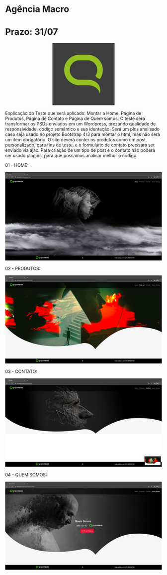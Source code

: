 # Agência Macro

# Prazo: 31/07
<p align="center">
<img src="./imgReadme/logoMacro.jpeg">
</p>
<p align="left">
Explicação do Teste que será aplicado: 
Montar a Home, Página de Produtos, Página de Contato e Página de Quem somos.
O teste será transformar os PSDs enviados em um Wordpress, prezando qualidade de responsividade, código semântico e sua identação. Será um plus analisado caso seja usado no projeto Bootstrap 4/3 para montar o html, mas não será um item obrigatório.
O site deverá conter os produtos como um post personalizado, para fins de teste, e o formulário de contato precisará ser enviado via ajax. Para criação de um tipo de post e o contato não poderá ser usado plugins, para que possamos analisar melhor o código. 
<p>
01 - HOME:
<p align="center">
<img src="./imgReadme/01.png">
</p>

02 - PRODUTOS:
<p align="center">
<img src="./imgReadme/02.png">
</p>

03 - CONTATO:
<p align="center">
<img src="./imgReadme/03.png">
</p>

04 - QUEM SOMOS:
<p align="center">
<img src="./imgReadme/04.png">
</p>
